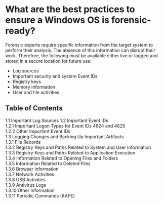 # What are the best practices to ensure a Windows OS is forensic-ready?
Forensic experts require specific information from the target system to perform their analysis. The absence of this information can disrupt their work. Therefore, the following must be available either live or logged and stored in a secure location for future use:  

- Log sources  
- Important security and system Event IDs  
- Registry keys  
- Memory information  
- User and file activities  

## Table of Contents  
   1.1 Important Log Sources
   1.2 Important Event IDs  
      1.2.1 Important Logon Types for Event IDs 4624 and 4625  
      1.2.2 Other Important Event IDs  
   1.3 Logging Changes and Backing Up Important Artifacts  
      1.3.1 File Records  
      1.3.2 Registry Keys and Paths Related to System and User Information  
      1.3.3 Registry Keys and Paths Related to Application Execution  
      1.3.4 Information Related to Opening Files and Folders  
      1.3.5 Information Related to Deleted Files  
      1.3.6 Browser Information  
      1.3.7 Network Activities  
      1.3.8 USB Activities  
      1.3.9 Antivirus Logs  
      1.3.10 Other Information  
      1.3.11 Periodic Commands (KAPE)
